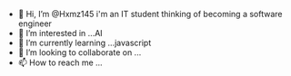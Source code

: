 - 👋 Hi, I’m @Hxmz145 i'm an IT student thinking of becoming a software engineer
- 👀 I’m interested in ...AI
- 🌱 I’m currently learning ...javascript
- 💞️ I’m looking to collaborate on ...
- 📫 How to reach me ...

<!---
Hxmz145/Hxmz145 is a ✨ special ✨ repository because its `README.md` (this file) appears on your GitHub profile.
You can click the Preview link to take a look at your changes.
--->
